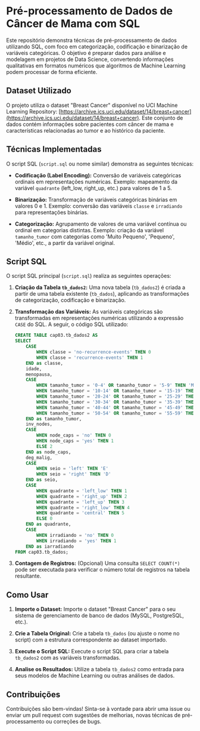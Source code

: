 # Pré-processamento de Dados de Câncer de Mama com SQL

Este repositório demonstra técnicas de pré-processamento de dados utilizando SQL, com foco em categorização, codificação e binarização de variáveis categóricas. O objetivo é preparar dados para análise e modelagem em projetos de Data Science, convertendo informações qualitativas em formatos numéricos que algoritmos de Machine Learning podem processar de forma eficiente.

## Dataset Utilizado

O projeto utiliza o dataset "Breast Cancer" disponível no UCI Machine Learning Repository: [https://archive.ics.uci.edu/dataset/14/breast+cancer](https://archive.ics.uci.edu/dataset/14/breast+cancer). Este conjunto de dados contém informações sobre pacientes com câncer de mama e características relacionadas ao tumor e ao histórico da paciente.

## Técnicas Implementadas

O script SQL (`script.sql` ou nome similar) demonstra as seguintes técnicas:

*   **Codificação (Label Encoding):** Conversão de variáveis categóricas ordinais em representações numéricas. Exemplo: mapeamento da variável `quadrante` (left_low, right_up, etc.) para valores de 1 a 5.

*   **Binarização:** Transformação de variáveis categóricas binárias em valores 0 e 1. Exemplo: conversão das variáveis `classe` e `irradiando` para representações binárias.

*   **Categorização:** Agrupamento de valores de uma variável contínua ou ordinal em categorias distintas. Exemplo: criação da variável `tamanho_tumor` com categorias como 'Muito Pequeno', 'Pequeno', 'Médio', etc., a partir da variável original.

## Script SQL

O script SQL principal (`script.sql`) realiza as seguintes operações:

1.  **Criação da Tabela `tb_dados2`:** Uma nova tabela (`tb_dados2`) é criada a partir de uma tabela existente (`tb_dados`), aplicando as transformações de categorização, codificação e binarização.

2.  **Transformação das Variáveis:** As variáveis categóricas são transformadas em representações numéricas utilizando a expressão `CASE` do SQL. A seguir, o código SQL utilizado:

    ```sql
    CREATE TABLE cap03.tb_dados2 AS
    SELECT
        CASE
            WHEN classe = 'no-recurrence-events' THEN 0
            WHEN classe = 'recurrence-events' THEN 1
        END as classe,
        idade,
        menopausa,
        CASE
            WHEN tamanho_tumor = '0-4' OR tamanho_tumor = '5-9' THEN 'Muito Pequeno'
            WHEN tamanho_tumor = '10-14' OR tamanho_tumor = '15-19' THEN 'Pequeno'
            WHEN tamanho_tumor = '20-24' OR tamanho_tumor = '25-29' THEN 'Medio'
            WHEN tamanho_tumor = '30-34' OR tamanho_tumor = '35-39' THEN 'Grande'
            WHEN tamanho_tumor = '40-44' OR tamanho_tumor = '45-49' THEN 'Muito Grande'
            WHEN tamanho_tumor = '50-54' OR tamanho_tumor = '55-59' THEN 'Tratamento Urgente'
        END as tamanho_tumor,
        inv_nodes,
        CASE
            WHEN node_caps = 'no' THEN 0
            WHEN node_caps = 'yes' THEN 1
            ELSE 2
        END as node_caps,
        deg_malig,
        CASE
            WHEN seio = 'left' THEN 'E'
            WHEN seio = 'right' THEN 'D'
        END as seio,
        CASE
            WHEN quadrante = 'left_low' THEN 1
            WHEN quadrante = 'right_up' THEN 2
            WHEN quadrante = 'left_up' THEN 3
            WHEN quadrante = 'right_low' THEN 4
            WHEN quadrante = 'central' THEN 5
            ELSE 0
        END as quadrante,
        CASE
            WHEN irradiando = 'no' THEN 0
            WHEN irradiando = 'yes' THEN 1
        END as iarradiando
    FROM cap03.tb_dados;
    ```

3.  **Contagem de Registros:** (Opcional) Uma consulta `SELECT COUNT(*)` pode ser executada para verificar o número total de registros na tabela resultante.

## Como Usar

1.  **Importe o Dataset:** Importe o dataset "Breast Cancer" para o seu sistema de gerenciamento de banco de dados (MySQL, PostgreSQL, etc.).

2.  **Crie a Tabela Original:** Crie a tabela `tb_dados` (ou ajuste o nome no script) com a estrutura correspondente ao dataset importado.

3.  **Execute o Script SQL:** Execute o script SQL para criar a tabela `tb_dados2` com as variáveis transformadas.

4.  **Analise os Resultados:** Utilize a tabela `tb_dados2` como entrada para seus modelos de Machine Learning ou outras análises de dados.

## Contribuições

Contribuições são bem-vindas! Sinta-se à vontade para abrir uma issue ou enviar um pull request com sugestões de melhorias, novas técnicas de pré-processamento ou correções de bugs.
